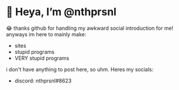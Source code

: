 # 👋 Heya, I’m @nthprsnl
😂 thanks github for handling my awkward social introduction for me!
anyways im here to mainly make:
- sites
- stupid programs
- VERY stupid programs

i don't have anything to post here, so uhm. Heres my socials:
- discord: nthprsnl#8623

<!---
nthprsnl/nthprsnl is a ✨ special ✨ repository because its `README.md` (this file) appears on your GitHub profile.
You can click the Preview link to take a look at your changes.
--->
